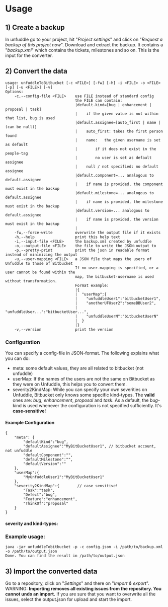 # Usage

## 1) Create a backup
In unfuddle go to your project, hit "*Project settings*" and click on "*Request a backup of this project now*". Download and extract the backup. It contains a "*backup.xml*" which contains the tickets, milestones and so on. This is the input for the converter.

## 2) Convert the data

```
usage: unfuddleToBitbucket [-c <FILE>] [-fw] [-h] -i <FILE> -o <FILE> [-p] [-u <FILE>] [-v]
Options:
    -c,--config-file <FILE>    use FILE instead of standard config
                               the FILE can contain:
                               |default.kind=[bug | enhancement | proposal | task]
                               |	if the given value is not within that list, bug is used
                               |default.assignee=[auto_first | name | (can be null)]
                               |	auto_first: takes the first person found
                               |	name:	the given username is set as default
                               |		if it does not exist in the people-tag
                               |		no user is set as default assignee
                               |	null / not specified: no default assignee
                               |default.component=... analogous to default.assignee
                               |	if name is provided, the component must exist in the backup
                               |default.milestone=... analogous to default.assignee
                               |	if name is provided, the milestone must exist in the backup
                               |default.version=... analogous to default.assignee
                               |	if name is provided, the version must exist in the backup
                               |
    -fw,--force-write          overwrite the output file if it exists
    -h,--help                  print this help text
    -i,--input-file <FILE>     the backup.xml created by unfuddle
    -o,--output-file <FILE>    the file to write the JSON-output to
    -p,--pretty-print          print the json in readable format instead of minimizing the output
    -u,--user-mapping <FILE>   a JSON file that maps the users of Unfuddle to those of Bitbucket
                               If no user-mapping is specified, or a user cannot be found within the
                               map, the bitbucket-username is used without transformation.
                               Format example:
                               |{
                               |  "userMap":{
                               |    "unfuddleUser1":"bitbucketUser1",
                               |    "anotherUFUser2":"someBBUser2",
                               |    "unfuddleUser...":"bitbucketUser...",
                               |    "unfuddleUserN":"bitbucketUserN"
                               |  }
                               |}
    -v,--version               print the version
```

### Configuration
You can specify a config-file in JSON-format. The following explains what you can do:

* meta: some default values, they are all related to bitbucket (not unfuddle)
* userMap: If the names of the users are not the same on Bitbucket as they were on Unfuddle, this helps you to convert them.
* severity2KindMap: While you can specify your own severities on Unfuddle, Bitbucket only knows some specific kind-types. The **valid** ones are: *bug*, *enhancement*, *proposal* and *task*. As a default, the *bug*-kind is used whenever the configuration is not specified sufficiently. It's **case-sensitive**!
 
#### Example Configuration

```
{
	"meta": {
		"defaultKind":"bug",
		"defaultAssignee":"MyBitBucketUser1", // bitbucket account, not unfuddle
		"defaultComponent":"",
		"defaultMilestone":"",
		"defaultVersion":""
	},
	"userMap":{
		"MyUnfuddleUser1":"MyBitBucketUser1"
	},
	"severity2KindMap":{ 		// case sensitive!
		"Task":"task",
		"Defect":"bug",
		"Feature":"enhancement",
		"ThinkOf":"proposal"
	}
}
```

#### severity and kind-types:

### Example usage:
```
java -jar unfuddleTobitbucket -p -c config.json -i /path/to/backup.xml -o /path/to/output.json
Done. You can find the result in /path/to/output.json
```

## 3) Import the converted data
Go to a repository, click on "*Settings*" and there on "*Import & export*". WARNING: **Importing removes all existing issues from the repository. You cannot undo an import.** If you are sure that you want to overwrite all the issues, select the output.json for upload and start the import.
